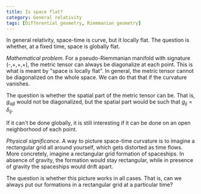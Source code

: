 ```yaml
---
title: Is space flat?
category: General relativity
tags: [Differential geometry, Riemmanian geometry]
---
```

In general relativity, space-time is curve, but it locally flat. The question is
whether, at a fixed time, space is globally flat.

*Mathematical problem.* For a pseudo-Riemmanian manifold with signature (-,+,+,+),
the metric tensor can always be diagonalize at each point. This is what is meant
by "space is locally flat". In general, the metric tensor cannot be diagonalized
on the whole space. We can do that that if the curvature vanishes.

The question is whether the spatial part of the metric tensor can be. That is,
$g_{\alpha\beta}$ would not be diagonalized, but the spatial part would be such
that $g_{ij} = \delta_{ij}$.

If it can't be done globally, it is still interesting if it can be done on an
open neighborhood of each point.

*Physical significance.* A way to picture space-time curvature is to imagine a
rectangular grid all around yourself, which gets distorted as time flows.
More concretely, imagine a rectangular grid formation of spaceships. In absence of
gravity, the formation would stay rectangular, while in presence of gravity
the spaceships would drift apart.

The question is whether this picture works in all cases. That is, can we always
put our formations in a rectangular grid at a particular time?
